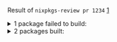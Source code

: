 Result of `nixpkgs-review pr 1234` [1](https://github.com/Mic92/nixpkgs-review)
<details>
  <summary>1 package failed to build:</summary>
  <ul>
    <li>baz</li>
  </ul>
</details>
<details>
  <summary>2 packages built:</summary>
  <ul>
    <li>foo</li>
    <li>bar</li>
  </ul>
</details>
